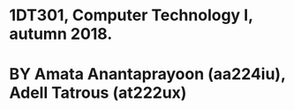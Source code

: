 # 1DT301, Computer Technology I, autumn 2018. 
# BY Amata Anantaprayoon (aa224iu), Adell Tatrous (at222ux)